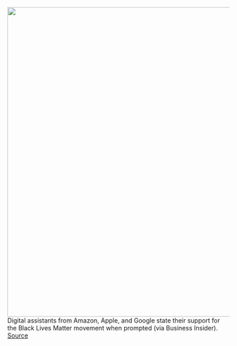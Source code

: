 <img src='https://cdn.vox-cdn.com/thumbor/PrGaxOFFhp4scFsf6os2QB1tWNg=/0x0:2040x1360/1200x800/filters:focal(883x392:1209x718)/cdn.vox-cdn.com/uploads/chorus_image/image/66909778/jbareham_180202_2266_0026.0.jpg' width='700px' /><br/>
Digital assistants from Amazon, Apple, and Google state their support for the Black Lives Matter movement when prompted (via Business Insider).
<a href='https://www.theverge.com/2020/6/8/21284546/apple-siri-amazon-alexa-google-assisant-black-lives-matter-ai-response'> Source <a/>